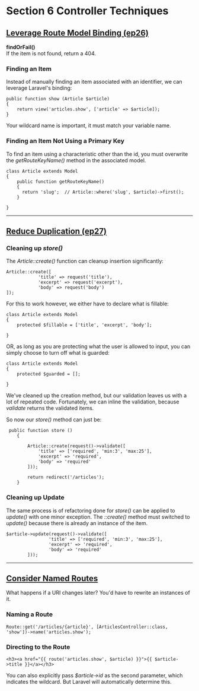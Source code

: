 # Section 6 Controller Techniques

## [Leverage Route Model Binding (ep26)](https://laracasts.com/series/laravel-6-from-scratch/episodes/26?autoplay=true)

**findOrFail()**
<br>
If the item is not found, return a 404.

### Finding an Item 
Instead of manually finding an item associated with an identifier, we can leverage Laravel's binding:

```
public function show (Article $article)
{
    return view('articles.show', ['article' => $article]);
}
```
Your wildcard name is important, it must match your variable name. 

### Finding an Item Not Using a Primary Key
To find an item using a characteristic other than the id, you must overwrite the *getRouteKeyName()* method in the associated model.

```
class Article extends Model
{
    public function getRouteKeyName()
    {
      return 'slug';  // Article::where('slug', $article)->first();
    } 

}
```
---

## [Reduce Duplication (ep27)](https://laracasts.com/series/laravel-6-from-scratch/episodes/27?autoplay=true)

### Cleaning up *store()*
The *Article::create()* function can cleanup insertion significantly:
```
Article::create([
            'title' => request('title'),
            'excerpt' => request('excerpt'),
            'body' => request('body')
]);
```

For this to work however, we either have to declare what is fillable:
```
class Article extends Model
{
    protected $fillable = ['title', 'excerpt', 'body'];

}
```

OR, as long as you are protecting what the user is allowed to input, you can simply choose to turn off what is guarded:
```
class Article extends Model
{
    protected $guarded = [];

}
```

We've cleaned up the creation method, but our validation leaves us with a lot of repeated code. Fortunately, we can inline the validation, because *validate* returns the validated items.

So now our *store()* method can just be:

```
 public function store ()
    {

        Article::create(request()->validate([
            'title' => ['required', 'min:3', 'max:25'],
            'excerpt' => 'required',
            'body' => 'required'
        ]));

        return redirect('/articles');
    }
```

### Cleaning up Update
The same process is of refactoring done for *store()* can be applied to *update()* with one minor exception. The *::create()* method must switched to *update()* because there is already an instance of the item.

```
$article->update(request()->validate([
                'title' => ['required', 'min:3', 'max:25'],
                'excerpt' => 'required',
                'body' => 'required'
        ]));
```

----

## [Consider Named Routes](https://laracasts.com/series/laravel-6-from-scratch/episodes/28?autoplay=true)

What happens if a URI changes later? You'd have to rewrite an instances of it.

### Naming a Route
```
Route::get('/articles/{article}', [ArticlesController::class, 'show'])->name('articles.show');
```

### Directing to the Route
```
<h3><a href="{{ route('articles.show', $article) }}">{{ $article->title }}</a></h3>
```
You can also explicitly pass *$article->id* as the second parameter, which indicates the wildcard. But Laravel will automatically determine this.

